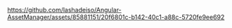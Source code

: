 

https://github.com/lashadeiso/Angular-AssetManager/assets/85881151/20f6801c-b142-40c1-a88c-5720fe9ee692

